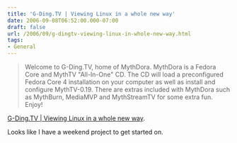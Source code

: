 ```yaml
---
title: 'G-Ding.TV | Viewing Linux in a whole new way'
date: 2006-09-08T06:52:00.000-07:00
draft: false
url: /2006/09/g-dingtv-viewing-linux-in-whole-new-way.html
tags: 
- General
---
```


> Welcome to G-Ding.TV, home of MythDora. MythDora is a Fedora Core and MythTV "All-In-One" CD. The CD will load a preconfigured Fedora Core 4 installation on your computer as well as install and configure MythTV-0.19. There are extras included with MythDora such as MythBurn, MediaMVP and MythStreamTV for some extra fun. Enjoy!

  

[G-Ding.TV | Viewing Linux in a whole new way](http://g-ding.tv/).

  

Looks like I have a weekend project to get started on.